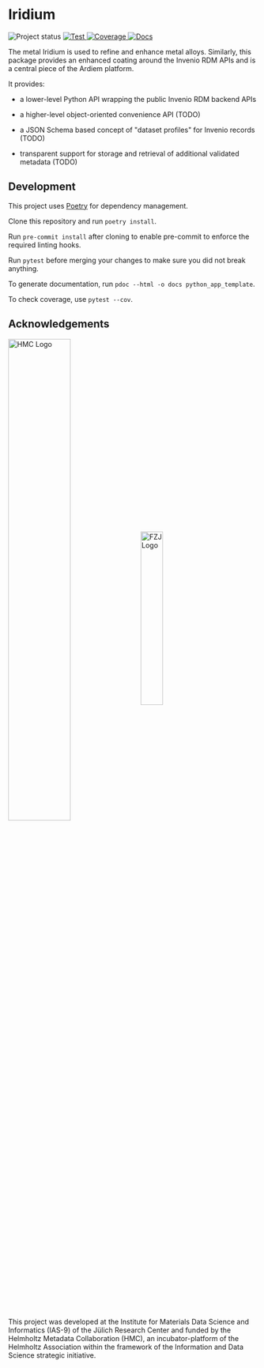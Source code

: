 # Iridium

![Project status](https://img.shields.io/badge/status-pre--alpha-%23ff0000)
[
![Test](https://img.shields.io/github/workflow/status/Materials-Data-Science-and-Informatics/iridium/test?label=test)
](https://github.com/Materials-Data-Science-and-Informatics/iridium/actions?query=workflow:test)
[
![Coverage](https://img.shields.io/codecov/c/gh/Materials-Data-Science-and-Informatics/iridium?token=4JU2SZFZDZ)
](https://app.codecov.io/gh/Materials-Data-Science-and-Informatics/iridium)
[
![Docs](https://img.shields.io/badge/read-docs-success)
](https://materials-data-science-and-informatics.github.io/iridium/)
<!--
[
![PyPIPkgVersion](https://img.shields.io/pypi/v/iridium)
](https://pypi.org/project/iridium/)
-->

The metal Iridium is used to refine and enhance metal alloys.
Similarly, this package provides an enhanced coating
around the Invenio RDM APIs and is a central piece of the Ardiem platform.

It provides:
* a lower-level Python API wrapping the public Invenio RDM backend APIs

* a higher-level object-oriented convenience API (TODO)
* a JSON Schema based concept of "dataset profiles" for Invenio records (TODO)
* transparent support for storage and retrieval of additional validated metadata (TODO)

## Development

This project uses [Poetry](https://python-poetry.org/) for dependency management.

Clone this repository and run `poetry install`.

Run `pre-commit install` after cloning to enable pre-commit to enforce the required linting hooks.

Run `pytest` before merging your changes to make sure you did not break anything.

To generate documentation, run `pdoc --html -o docs python_app_template`.

To check coverage, use `pytest --cov`.

## Acknowledgements

<div>
<img style="vertical-align: middle;" alt="HMC Logo" src="https://helmholtz-metadaten.de/storage/88/hmc_Logo.svg" width=50% height=50% />
&nbsp;&nbsp;
<img style="vertical-align: middle;" alt="FZJ Logo" src="https://upload.wikimedia.org/wikipedia/de/8/8b/J%C3%BClich_fz_logo.svg" width=30% height=30% />
</div>
<br />

This project was developed at the Institute for Materials Data Science and Informatics
(IAS-9) of the Jülich Research Center and funded by the Helmholtz Metadata Collaboration
(HMC), an incubator-platform of the Helmholtz Association within the framework of the
Information and Data Science strategic initiative.
